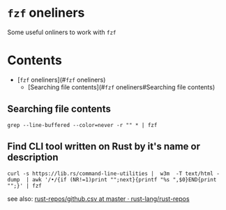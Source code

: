 # `fzf` oneliners

Some useful onliners to work with `fzf`

# Contents

- [`fzf` oneliners](#`fzf` oneliners)
  - [Searching file contents](#`fzf` oneliners#Searching file contents)

## Searching file contents
  ```
  grep --line-buffered --color=never -r "" * | fzf
  ```
  
## Find CLI tool written on Rust by it's name or description

```
curl -s https://lib.rs/command-line-utilities |  w3m  -T text/html -dump  | awk '/•/{if (NR!=1)print "";next}{printf "%s ",$0}END{print "";}' | fzf
```

see also: [rust-repos/github.csv at master · rust-lang/rust-repos](https://github.com/rust-lang/rust-repos/blob/master/data/github.csv)
